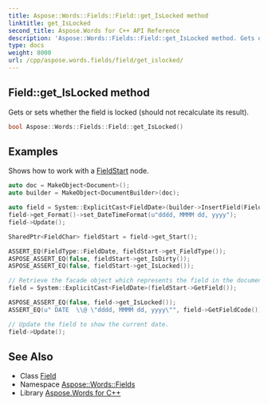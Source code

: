 ```yaml
---
title: Aspose::Words::Fields::Field::get_IsLocked method
linktitle: get_IsLocked
second_title: Aspose.Words for C++ API Reference
description: 'Aspose::Words::Fields::Field::get_IsLocked method. Gets or sets whether the field is locked (should not recalculate its result) in C++.'
type: docs
weight: 8000
url: /cpp/aspose.words.fields/field/get_islocked/
---
```

## Field::get_IsLocked method


Gets or sets whether the field is locked (should not recalculate its result).

```cpp
bool Aspose::Words::Fields::Field::get_IsLocked()
```


## Examples



Shows how to work with a [FieldStart](../../fieldstart/) node. 
```cpp
auto doc = MakeObject<Document>();
auto builder = MakeObject<DocumentBuilder>(doc);

auto field = System::ExplicitCast<FieldDate>(builder->InsertField(FieldType::FieldDate, true));
field->get_Format()->set_DateTimeFormat(u"dddd, MMMM dd, yyyy");
field->Update();

SharedPtr<FieldChar> fieldStart = field->get_Start();

ASSERT_EQ(FieldType::FieldDate, fieldStart->get_FieldType());
ASPOSE_ASSERT_EQ(false, fieldStart->get_IsDirty());
ASPOSE_ASSERT_EQ(false, fieldStart->get_IsLocked());

// Retrieve the facade object which represents the field in the document.
field = System::ExplicitCast<FieldDate>(fieldStart->GetField());

ASPOSE_ASSERT_EQ(false, field->get_IsLocked());
ASSERT_EQ(u" DATE  \\@ \"dddd, MMMM dd, yyyy\"", field->GetFieldCode());

// Update the field to show the current date.
field->Update();
```

## See Also

* Class [Field](../)
* Namespace [Aspose::Words::Fields](../../)
* Library [Aspose.Words for C++](../../../)
